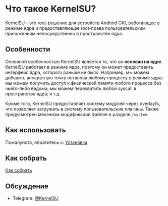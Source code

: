 # Что такое KernelSU?

KernelSU - это root-решение для устройств Android GKI, работающее в режиме ядра и предоставляющее root-права пользовательским приложениям непосредственно в пространстве ядра.

## Особенности

Основной особенностью KernelSU является то, что он **основан на ядре**. KernelSU работает в режиме ядра, поэтому он может предоставить интерфейс ядра, которого раньше не было. Например, мы можем добавить аппаратную точку останова любому процессу в режиме ядра; мы можем получить доступ к физической памяти любого процесса без чьего-либо ведома; мы можем перехватить любой syscall в пространстве ядра; и т.д.

Кроме того, KernelSU предоставляет систему модулей через overlayfs, что позволяет загружать в систему пользовательские плагины. Также предусмотрен механизм модификации файлов в разделе `/system`.

## Как использовать

Пожалуйста, обратитесь к: [Установка](installation)

## Как собрать

[Как собрать](how-to-build)

## Обсуждение

- Telegram: [@KernelSU](https://t.me/KernelSU)
